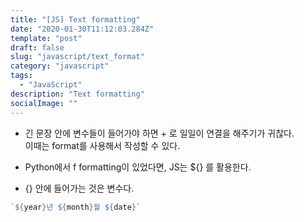 ```yaml
---
title: "[JS] Text formatting"
date: "2020-01-30T11:12:03.284Z"
template: "post"
draft: false
slug: "javascript/text_format"
category: "javascript"
tags:
  - "JavaScript"
description: "Text formatting"
socialImage: ""
---
```


<p>

* 긴 문장 안에 변수들이 들어가야 하면 + 로 일일이 연결을 해주기가 귀찮다.\
이때는 format를 사용해서 작성할 수 있다.

* Python에서 f formatting이 있었다면, JS는 ${} 를 활용한다.

* {} 안에 들어가는 것은 변수다.

```js
`${year}년 ${month}월 ${date}`
```